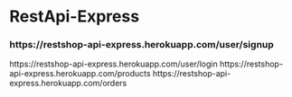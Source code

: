 # RestApi-Express

<h3>https://restshop-api-express.herokuapp.com/user/signup</h3>
https://restshop-api-express.herokuapp.com/user/login
https://restshop-api-express.herokuapp.com/products
https://restshop-api-express.herokuapp.com/orders
